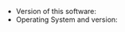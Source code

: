 <!--- Include as many relevant details about the environment you experienced the bug in -->
* Version of this software:
* Operating System and version:
